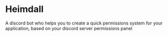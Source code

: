 # Heimdall

A discord bot who helps you to create a quick permissions system for your application, based on your discord server permissions panel
